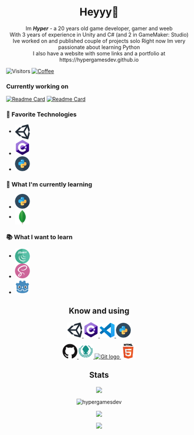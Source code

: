 <h1 align="center">Heyyy💚</h1>
<p align="center">Im <b><i>Hyper</i></b> - a 20 years old game developer, gamer and weeb
<br>
With 3 years of experience in Unity and C# (and 2 in GameMaker: Studio)
Ive worked on and published couple of projects solo
Right now Im very passionate about learning Python
<br>
I also have a website with some links and a portfolio at https://hypergamesdev.github.io</p>

![Visitors](https://komarev.com/ghpvc/?username=HyperGamesDev) [![Coffee](https://badgen.net/badge/Buy%20Me/A%20Coffee/purple?icon=kofi)](https://www.buymeacoffee.com/hypergamesdev) 

### Currently working on
[![Readme Card](https://github-readme-stats.vercel.app/api/pin/?username=hypergamesdev&repo=chromabounce&theme=cobalt)](https://github.com/hypergamesdev/ChromaBounce)
[![Readme Card](https://github-readme-stats.vercel.app/api/pin/?username=hypergamesdev&repo=ritsukiri&theme=cobalt)](https://github.com/hypergamesdev/Ritsukiri)
<!--[![Readme Card](https://github-readme-stats.vercel.app/api/pin/?username=hypergamesdev&repo=sss222&theme=cobalt)](https://github.com/hypergamesdev/sss222)!-->
<!--[![Readme Card](https://github-readme-stats.vercel.app/api/pin/?username=HyperLemonStudios&repo=rusty-ropes&theme=cobalt)](https://github.com/HyperLemonStudios/rusty-ropes)!-->
<!--[![Readme Card](https://github-readme-stats.vercel.app/api/pin/?username=hypergamesdev&repo=glitchout&theme=cobalt)](https://github.com/hypergamesdev/glitchout)!-->
<!--[![Readme Card](https://github-readme-stats.vercel.app/api/pin/?username=HyperLemonStudios&repo=iTower&theme=cobalt)](https://github.com/HyperLemonStudios/iTower)!-->


### 🌟 Favorite Technologies
  *  <a title="Unity" href="http://unity.com/"> <img width="40" align="center" src="assets/img/unity.png" alt="Unity logo" /> </a>
  *  <a title="CSharp" href="https://docs.microsoft.com/pl-pl/dotnet/csharp/"> <img width="40" src="assets/img/csharp.png" alt="CSharp logo"/> </a>
  *  <a title="Python" href="https://www.python.org/"> <img width="40" src="assets/img/python.png" alt="Python logo"/> </a>

### 📖 What I'm currently learning
  * <a title="Python" href="https://www.python.org/"> <img width="40" src="assets/img/python.png" alt="Python logo"/> </a>
  * <a title="MongoDB" href="https://www.mongodb.com/"> <img width="40" align="center" src="assets/img/mongodb.png" alt="MongoDB logo" /> </a>

### 📚 What I want to learn
  * <a title="JS & JQuery" href="https://www.jquery.com/"> <img width="40" align="center" src="assets/img/jquery.png" alt="JQuery logo" /> </a>
  * <a title="CSS & SASS" href="https://sass-lang.com/"> <img width="40" src="assets/img/sass.png" alt="SASS logo" /> </a>
  * <a title="Godot" href="https://godotengine.org/"> <img width="40" src="assets/img/godot.png" alt="Godot logo" /> </a>


<h2 align="center">Know and using</h2>
<p align="center">
  <a title="Unity" href="http://unity.com/">
    <img width="40" src="assets/img/unity.png" alt="Unity logo" />
  </a>
  <a title="CSharp" href="https://docs.microsoft.com/pl-pl/dotnet/csharp/">
    <img width="40" src="assets/img/csharp.png" alt="CSharp logo"/>
  </a>
  <a title="Visual-studio-code" href="https://code.visualstudio.com/">
    <img width="40" src="https://raw.githubusercontent.com/github/explore/master/topics/visual-studio-code/visual-studio-code.png" alt="Visual-studio-code's logo" />
  </a>
  <!-- <a title="MongoDB" href="https://www.mongodb.com/">
    <img width="40" src="assets/img/mongodb.png" alt="MongoDB logo" />
  </a> -->
  <a title="Python" href="https://www.python.org/"> <img width="40" src="assets/img/python.png" alt="Python logo"/> </a>
</p>
  
<p align="center">
  <a title="GitHub" href="https://github.com">
    <img width="40" src="https://raw.githubusercontent.com/github/explore/master/topics/github/github.png" alt="GitHub's logo" />
  </a>
  <a title="GitKraken" href="https://gitkraken.com">
    <img width="40" src="assets/img/gitkraken.png" alt="GitKraken logo" />
  </a>
  <a title="Git" href="https://git-scm.com/">
    <img width="40" src="https://www.vectorlogo.zone/logos/git-scm/git-scm-icon.svg" alt="Git logo" />
  </a>
  <a title="HTML" href="https://www.w3.org/html/">
      <img width="40" src="https://raw.githubusercontent.com/github/explore/master/topics/html/html.png" alt="HTML logo" />
  </a>
</p>

<h2 align="center">Stats</h2>
<p align="center">
  <img align="center" src="https://github-readme-stats.vercel.app/api?username=HyperGamesDev&count_private=true&show_icons=true&theme=cobalt" />
</p>
<p align="center"><img align="center" src="https://github-readme-streak-stats.herokuapp.com/?user=HyperGamesDev&theme=cobalt" alt="hypergamesdev" /></p>
<p align="center">
  <img align="center" src="https://github-readme-stats.vercel.app/api/wakatime?username=HyperGamesDev&theme=cobalt" />
</p>
<p align="center">
  <img align="center" src="https://github-readme-stats.vercel.app/api/top-langs/?username=HyperGamesDev&layout=compact&theme=cobalt&v=2?exclude_repo=HyperGamesDev" />
</p>
